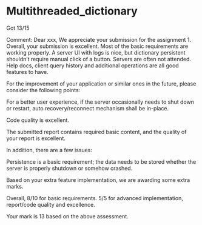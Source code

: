 # Multithreaded_dictionary

Got 13/15

Comment:
Dear xxx,
We appreciate your submission for the assignment 1.
Overall, your submission is excellent. Most of the basic requirements are working properly. A server UI with logs is nice, but dictionary persistent shouldn’t require manual click of a button. Servers are often not attended. Help docs, client query history and additional operations are all good features to have.

For the improvement of your application or similar ones in the future, please consider the following points:

For a better user experience, if the server occasionally needs to shut down or restart, auto recovery/reconnect mechanism shall be in-place. 

Code quality is excellent.

The submitted report contains required basic content, and the quality of your report is excellent.

In addition, there are a few issues:

Persistence is a basic requirement; the data needs to be stored whether the server is properly shutdown or somehow crashed.

Based on your extra feature implementation, we are awarding some extra marks.

Overall,
8/10 for basic requirements.
5/5 for advanced implementation, report/code quality and excellence.

Your mark is 13 based on the above assessment.
